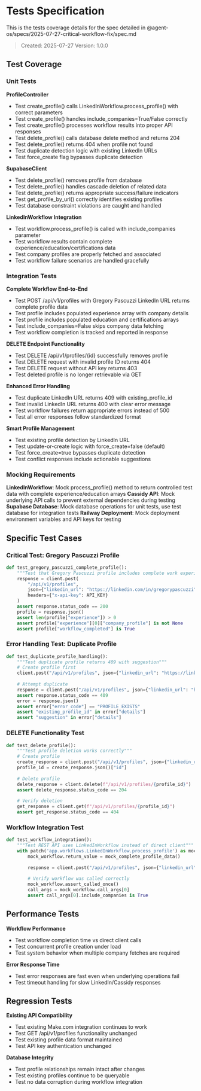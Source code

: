 # Tests Specification

This is the tests coverage details for the spec detailed in @agent-os/specs/2025-07-27-critical-workflow-fix/spec.md

> Created: 2025-07-27
> Version: 1.0.0

## Test Coverage

### Unit Tests

**ProfileController**
- Test create_profile() calls LinkedInWorkflow.process_profile() with correct parameters
- Test create_profile() handles include_companies=True/False correctly
- Test create_profile() processes workflow results into proper API responses
- Test delete_profile() calls database delete method and returns 204
- Test delete_profile() returns 404 when profile not found
- Test duplicate detection logic with existing LinkedIn URLs
- Test force_create flag bypasses duplicate detection

**SupabaseClient**
- Test delete_profile() removes profile from database
- Test delete_profile() handles cascade deletion of related data
- Test delete_profile() returns appropriate success/failure indicators
- Test get_profile_by_url() correctly identifies existing profiles
- Test database constraint violations are caught and handled

**LinkedInWorkflow Integration**
- Test workflow.process_profile() is called with include_companies parameter
- Test workflow results contain complete experience/education/certifications data
- Test company profiles are properly fetched and associated
- Test workflow failure scenarios are handled gracefully

### Integration Tests

**Complete Workflow End-to-End**
- Test POST /api/v1/profiles with Gregory Pascuzzi LinkedIn URL returns complete profile data
- Test profile includes populated experience array with company details
- Test profile includes populated education and certifications arrays
- Test include_companies=False skips company data fetching
- Test workflow completion is tracked and reported in response

**DELETE Endpoint Functionality**
- Test DELETE /api/v1/profiles/{id} successfully removes profile
- Test DELETE request with invalid profile ID returns 404
- Test DELETE request without API key returns 403
- Test deleted profile is no longer retrievable via GET

**Enhanced Error Handling**
- Test duplicate LinkedIn URL returns 409 with existing_profile_id
- Test invalid LinkedIn URL returns 400 with clear error message
- Test workflow failures return appropriate errors instead of 500
- Test all error responses follow standardized format

**Smart Profile Management**
- Test existing profile detection by LinkedIn URL
- Test update-or-create logic with force_create=false (default)
- Test force_create=true bypasses duplicate detection
- Test conflict responses include actionable suggestions

### Mocking Requirements

**LinkedInWorkflow**: Mock process_profile() method to return controlled test data with complete experience/education arrays
**Cassidy API**: Mock underlying API calls to prevent external dependencies during testing
**Supabase Database**: Mock database operations for unit tests, use test database for integration tests
**Railway Deployment**: Mock deployment environment variables and API keys for testing

## Specific Test Cases

### Critical Test: Gregory Pascuzzi Profile
```python
def test_gregory_pascuzzi_complete_profile():
    """Test that Gregory Pascuzzi profile includes complete work experience"""
    response = client.post(
        "/api/v1/profiles",
        json={"linkedin_url": "https://linkedin.com/in/gregorypascuzzi"},
        headers={"x-api-key": API_KEY}
    )
    assert response.status_code == 200
    profile = response.json()
    assert len(profile["experience"]) > 0
    assert profile["experience"][0]["company_profile"] is not None
    assert profile["workflow_completed"] is True
```

### Error Handling Test: Duplicate Profile
```python
def test_duplicate_profile_handling():
    """Test duplicate profile returns 409 with suggestion"""
    # Create profile first
    client.post("/api/v1/profiles", json={"linkedin_url": "https://linkedin.com/in/test"})
    
    # Attempt duplicate
    response = client.post("/api/v1/profiles", json={"linkedin_url": "https://linkedin.com/in/test"})
    assert response.status_code == 409
    error = response.json()
    assert error["error_code"] == "PROFILE_EXISTS"
    assert "existing_profile_id" in error["details"]
    assert "suggestion" in error["details"]
```

### DELETE Functionality Test
```python
def test_delete_profile():
    """Test profile deletion works correctly"""
    # Create profile
    create_response = client.post("/api/v1/profiles", json={"linkedin_url": "https://linkedin.com/in/test"})
    profile_id = create_response.json()["id"]
    
    # Delete profile
    delete_response = client.delete(f"/api/v1/profiles/{profile_id}")
    assert delete_response.status_code == 204
    
    # Verify deletion
    get_response = client.get(f"/api/v1/profiles/{profile_id}")
    assert get_response.status_code == 404
```

### Workflow Integration Test
```python
def test_workflow_integration():
    """Test REST API uses LinkedInWorkflow instead of direct client"""
    with patch('app.workflows.LinkedInWorkflow.process_profile') as mock_workflow:
        mock_workflow.return_value = mock_complete_profile_data()
        
        response = client.post("/api/v1/profiles", json={"linkedin_url": "https://linkedin.com/in/test"})
        
        # Verify workflow was called correctly
        mock_workflow.assert_called_once()
        call_args = mock_workflow.call_args[0]
        assert call_args[0].include_companies is True
```

## Performance Tests

**Workflow Performance**
- Test workflow completion time vs direct client calls
- Test concurrent profile creation under load
- Test system behavior when multiple company fetches are required

**Error Response Time**
- Test error responses are fast even when underlying operations fail
- Test timeout handling for slow LinkedIn/Cassidy responses

## Regression Tests

**Existing API Compatibility**
- Test existing Make.com integration continues to work
- Test GET /api/v1/profiles functionality unchanged
- Test existing profile data format maintained
- Test API key authentication unchanged

**Database Integrity**
- Test profile relationships remain intact after changes
- Test existing profiles continue to be queryable
- Test no data corruption during workflow integration
